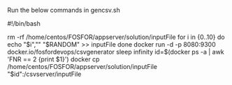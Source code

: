 Run the below commands in gencsv.sh



#!/bin/bash


rm -rf /home/centos/FOSFOR/appserver/solution/inputFile
for i in {0..10}
  do
     echo "$i","" "$RANDOM" >> inputFile
done
docker run -d -p 8080:9300 docker.io/fosfordevops/csvgenerator sleep infinity
id=$(docker ps -a | awk 'FNR == 2 {print $1}')
docker cp /home/centos/FOSFOR/appserver/solution/inputFile "$id":/csvserver/inputFile
